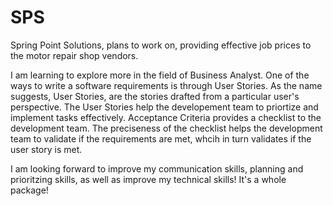 # SPS

Spring Point Solutions, plans to work on, providing effective job prices to the motor repair shop vendors. 

I am learning to explore more in the field of Business Analyst. One of the ways to write a software requirements is through User Stories. As the name suggests, User Stories, are the stories drafted from a particular user's perspective. The User Stories help the developement team to priortize and implement tasks effectively. Acceptance Criteria provides a checklist to the development team. The preciseness of the checklist helps the development team to validate if the requirements are met, whcih in turn validates if the user story is met.

I am looking forward to improve my communication skills, planning and prioritzing skills, as well as improve my technical skills! It's a whole package! 
